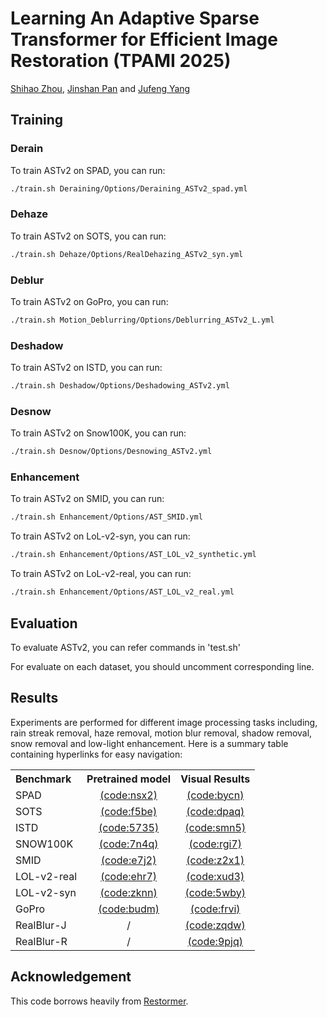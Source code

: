 # Learning An Adaptive Sparse Transformer for Efficient Image Restoration (TPAMI 2025)

[Shihao Zhou](https://joshyzhou.github.io/), [Jinshan Pan](https://jspan.github.io/) and [Jufeng Yang](https://cv.nankai.edu.cn/)

<!-- #### News
- **Jul 02, 2025:** ASTv2 has been accepted to TPAMI 2025 :tada: 
<hr /> -->


## Training
### Derain
To train ASTv2 on SPAD, you can run:
```sh
./train.sh Deraining/Options/Deraining_ASTv2_spad.yml
```
### Dehaze
To train ASTv2 on SOTS, you can run:
```sh
./train.sh Dehaze/Options/RealDehazing_ASTv2_syn.yml
```
### Deblur
To train ASTv2 on GoPro, you can run:
```sh
./train.sh Motion_Deblurring/Options/Deblurring_ASTv2_L.yml
```
### Deshadow
To train ASTv2 on ISTD, you can run:
```sh
./train.sh Deshadow/Options/Deshadowing_ASTv2.yml
```
### Desnow 
To train ASTv2 on Snow100K, you can run:
```sh
./train.sh Desnow/Options/Desnowing_ASTv2.yml
```
### Enhancement 
To train ASTv2 on SMID, you can run:
```sh
./train.sh Enhancement/Options/AST_SMID.yml
```

To train ASTv2 on LoL-v2-syn, you can run:
```sh
./train.sh Enhancement/Options/AST_LOL_v2_synthetic.yml
```

To train ASTv2 on LoL-v2-real, you can run:
```sh
./train.sh Enhancement/Options/AST_LOL_v2_real.yml
```

## Evaluation
To evaluate ASTv2, you can refer commands in 'test.sh'

For evaluate on each dataset, you should uncomment corresponding line.


## Results
Experiments are performed for different image processing tasks including, rain streak removal, haze removal, motion blur removal, shadow removal, snow removal and low-light enhancement. 
Here is a summary table containing hyperlinks for easy navigation:
<table>
  <tr>
    <th align="left">Benchmark</th>
    <th align="center">Pretrained model</th>
    <th align="center">Visual Results</th>
  </tr>
  <tr>
    <td align="left">SPAD</td>
    <td align="center"><a href="https://pan.baidu.com/s/1MwO-ir1HXAk3mYhDxaAFOw?pwd=nsx2">(code:nsx2)</a></td>
    <td align="center"><a href="https://pan.baidu.com/s/1KlJtMZwJghkBTsq1ILm53g?pwd=bycn">(code:bycn)</a></td>
  </tr>
  <tr>
    <td align="left">SOTS</td>
    <td align="center"><a href="https://pan.baidu.com/s/1Ml1EqSEHlFgfR0fRw2Mcsg?pwd=f5be">(code:f5be)</a></td>
    <td align="center"><a href="https://pan.baidu.com/s/1bAKUPwDg2rNd8dthJwYcMA?pwd=dpaq">(code:dpaq)</a></td>
  </tr>
    <tr>
    <td align="left">ISTD</td>
    <td align="center"><a href="https://pan.baidu.com/s/1tKQPqXOOcw_JIExe1PGPig?pwd=5735">(code:5735)</a></td>
    <td align="center"><a href="https://pan.baidu.com/s/15LMwYkyIbWS1ToHfq2dh4Q?pwd=smn5">(code:smn5)</a></td>
  </tr>
    <tr>
    <td align="left">SNOW100K</td>
    <td align="center"><a href="https://pan.baidu.com/s/1ue2a8gOoOAY0iYkwBvDfPg?pwd=7n4q">(code:7n4q)</a></td>
    <td align="center"><a href="https://pan.baidu.com/s/1iLLUdu-BYRjt0Df8d8skRg?pwd=rgi7">(code:rgi7)</a></td>
  </tr>
    <tr>
    <td align="left">SMID</td>
    <td align="center"><a href="https://pan.baidu.com/s/1th160j_f9S3hAcPHlX0s8w?pwd=e7j2">(code:e7j2)</a></td>
    <td align="center"><a href="https://pan.baidu.com/s/18n2Iyq0PRQvMuc54pHTP6g?pwd=z2x1">(code:z2x1)</a></td>
  </tr>
    <tr>
    <td align="left">LOL-v2-real </td>
    <td align="center"><a href="https://pan.baidu.com/s/1QGOxy-4K_o36bLXOlqyDKw?pwd=ehr7">(code:ehr7)</a></td>
    <td align="center"><a href="https://pan.baidu.com/s/1OECBrqpD8eZ0OFK0TV578Q?pwd=xud3">(code:xud3)</a></td>
  </tr>
  <tr>
    <td align="left">LOL-v2-syn</td>
    <td align="center"><a href="https://pan.baidu.com/s/1hv7NYuQE_593MAS7dlIOWA?pwd=zknn">(code:zknn)</a></td>
    <td align="center"><a href="https://pan.baidu.com/s/1BPRWZaX05cf7h2NrnIJ-Yg?pwd=5wby">(code:5wby)</a></td>
  </tr>
  <tr>
    <td align="left">GoPro</td>
    <td align="center"><a href="https://pan.baidu.com/s/1zozcN5XB0_7cSMPw5BaHEQ?pwd=budm">(code:budm)</a></td>
    <td align="center"><a href="https://pan.baidu.com/s/1ZSofGz3KEbFvDxwQ3oRXJQ?pwd=frvi">(code:frvi)</a></td>
  </tr>
    <tr>
    <td align="left">RealBlur-J</td>
    <td align="center">/</td>
    <td align="center"><a href="https://pan.baidu.com/s/1cLzHEw2fBHC_upZYPPBWaQ?pwd=zqdw">(code:zqdw)</a></td>
  </tr>
    <tr>
    <td align="left">RealBlur-R</td>
    <td align="center">/</td>
    <td align="center"><a href="https://pan.baidu.com/s/1E3_lZFUGvi7biKivT9Blow?pwd=9pjq">(code:9pjq)</a></td>
  </tr>


</table>


<!-- ## Citation
If you find this project useful, please consider citing:

    @inproceedings{zhou_TPAMI25_astv2,
      title={Learning An Adaptive Sparse Transformer for Efficient Image Restoration (TPAMI 2025)},
      author={Zhou, Shihao and Pan, Jinshan and Yang, Jufeng},
      booktitle={TPAMI},
      year={2025}
    } -->

## Acknowledgement

This code borrows heavily from [Restormer](https://github.com/swz30/Restormer). 